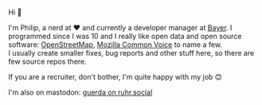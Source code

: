 Hi 👋 

I'm Philip, a nerd at ❤ and currently a developer manager at [Bayer](https://www.bayer.com). I programmed since I was 10 and I really like open data and open source software: [OpenStreetMap](https://openstreetmap.org), [Mozilla Common Voice](https://commonvoice.mozilla.org) to name a few.  
I usually create smaller fixes, bug reports and other stuff here, so there are few source repos there.

If you are a recruiter, don't bother, I'm quite happy with my job 😊

I'm also on mastodon: <a rel="me" href="https://ruhr.social/@guerda">guerda on ruhr.social</a>

